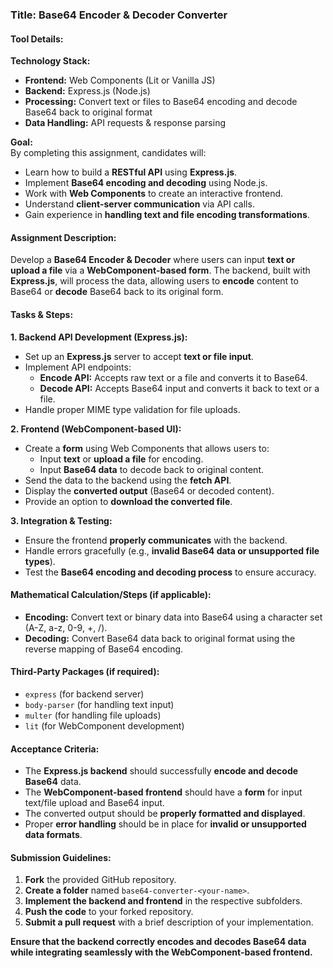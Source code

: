 ### **Title:** Base64 Encoder & Decoder Converter  

#### **Tool Details:**  
**Technology Stack:**  
- **Frontend:** Web Components (Lit or Vanilla JS)  
- **Backend:** Express.js (Node.js)  
- **Processing:** Convert text or files to Base64 encoding and decode Base64 back to original format  
- **Data Handling:** API requests & response parsing  

**Goal:**  
By completing this assignment, candidates will:  
- Learn how to build a **RESTful API** using **Express.js**.  
- Implement **Base64 encoding and decoding** using Node.js.  
- Work with **Web Components** to create an interactive frontend.  
- Understand **client-server communication** via API calls.  
- Gain experience in **handling text and file encoding transformations**.  

#### **Assignment Description:**  
Develop a **Base64 Encoder & Decoder** where users can input **text or upload a file** via a **WebComponent-based form**. The backend, built with **Express.js**, will process the data, allowing users to **encode** content to Base64 or **decode** Base64 back to its original form.  

#### **Tasks & Steps:**  

**1. Backend API Development (Express.js):**  
- Set up an **Express.js** server to accept **text or file input**.  
- Implement API endpoints:  
  - **Encode API:** Accepts raw text or a file and converts it to Base64.  
  - **Decode API:** Accepts Base64 input and converts it back to text or a file.  
- Handle proper MIME type validation for file uploads.  

**2. Frontend (WebComponent-based UI):**  
- Create a **form** using Web Components that allows users to:  
  - Input **text** or **upload a file** for encoding.  
  - Input **Base64 data** to decode back to original content.  
- Send the data to the backend using the **fetch API**.  
- Display the **converted output** (Base64 or decoded content).  
- Provide an option to **download the converted file**.  

**3. Integration & Testing:**  
- Ensure the frontend **properly communicates** with the backend.  
- Handle errors gracefully (e.g., **invalid Base64 data or unsupported file types**).  
- Test the **Base64 encoding and decoding process** to ensure accuracy.  

#### **Mathematical Calculation/Steps (if applicable):**  
- **Encoding:** Convert text or binary data into Base64 using a character set (A-Z, a-z, 0-9, +, /).  
- **Decoding:** Convert Base64 data back to original format using the reverse mapping of Base64 encoding.  

#### **Third-Party Packages (if required):**  
- `express` (for backend server)  
- `body-parser` (for handling text input)  
- `multer` (for handling file uploads)  
- `lit` (for WebComponent development)  

#### **Acceptance Criteria:**  
- The **Express.js backend** should successfully **encode and decode Base64** data.  
- The **WebComponent-based frontend** should have a **form** for input text/file upload and Base64 input.  
- The converted output should be **properly formatted and displayed**.  
- Proper **error handling** should be in place for **invalid or unsupported data formats**.  

#### **Submission Guidelines:**  
1. **Fork** the provided GitHub repository.  
2. **Create a folder** named `base64-converter-<your-name>`.  
3. **Implement the backend and frontend** in the respective subfolders.  
4. **Push the code** to your forked repository.  
5. **Submit a pull request** with a brief description of your implementation.  

**Ensure that the backend correctly encodes and decodes Base64 data while integrating seamlessly with the WebComponent-based frontend.**  
